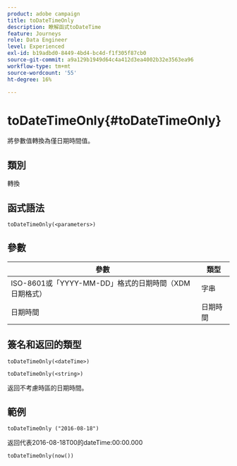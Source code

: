 ```yaml
---
product: adobe campaign
title: toDateTimeOnly
description: 瞭解函式toDateTime
feature: Journeys
role: Data Engineer
level: Experienced
exl-id: b19adbd0-8449-4bd4-bc4d-f1f305f87cb0
source-git-commit: a9a129b1949d64c4a412d3ea4002b32e3563ea96
workflow-type: tm+mt
source-wordcount: '55'
ht-degree: 16%

---
```


# toDateTimeOnly{#toDateTimeOnly}

將參數值轉換為僅日期時間值。

## 類別

轉換

## 函式語法

`toDateTimeOnly(<parameters>)`

## 參數

| 參數 | 類型 |
|-----------|------------------|
| ISO-8601或「YYYY-MM-DD」格式的日期時間（XDM日期格式） | 字串 |
| 日期時間 | 日期時間 |

## 簽名和返回的類型

`toDateTimeOnly(<dateTime>)`

`toDateTimeOnly(<string>)`
<!--`toDateTimeOnly(<integer>,<integer>,<integer>)`
`toDateTimeOnly(<integer>,<integer>,<integer>,<integer>,<integer>,<integer>)`-->

返回不考慮時區的日期時間。

## 範例

`toDateTimeOnly ("2016-08-18")`

返回代表2016-08-18T00的dateTime:00:00.000

`toDateTimeOnly(now())`

<!--`toDateTimeOnly(2016,8,18,23,17,59)`

Returns 2016-08-18T23:17:59.000.

`toDateTimeOnly(2016,8,18)`

Returns 2016-08-18T00:00:00.000.-->
